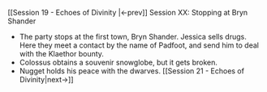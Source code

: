 [[Session 19 - Echoes of Divinity |<-prev]]
Session XX: Stopping at Bryn Shander
- The party stops at the first town, Bryn Shander. Jessica sells drugs. Here they meet a contact by the name of Padfoot, and send him to deal with the Klaethor bounty. 
- Colossus obtains a souvenir snowglobe, but it gets broken. 
- Nugget holds his peace with the dwarves.
[[Session 21 - Echoes of Divinity|next->]]